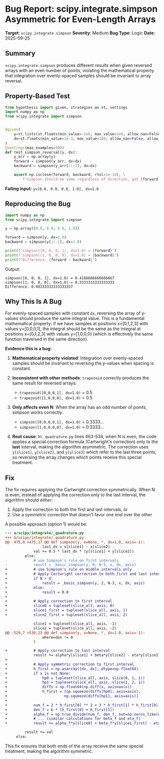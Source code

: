 # Bug Report: scipy.integrate.simpson Asymmetric for Even-Length Arrays

**Target**: `scipy.integrate.simpson`
**Severity**: Medium
**Bug Type**: Logic
**Date**: 2025-09-25

## Summary

`scipy.integrate.simpson` produces different results when given reversed arrays with an even number of points, violating the mathematical property that integration over evenly-spaced samples should be invariant to array reversal.

## Property-Based Test

```python
from hypothesis import given, strategies as st, settings
import numpy as np
from scipy.integrate import simpson


@given(
    y=st.lists(st.floats(min_value=-1e6, max_value=1e6, allow_nan=False, allow_infinity=False), min_size=3, max_size=50),
    dx=st.floats(min_value=1e-3, max_value=100, allow_nan=False, allow_infinity=False)
)
@settings(max_examples=500)
def test_simpson_reversal(y, dx):
    y_arr = np.array(y)
    forward = simpson(y_arr, dx=dx)
    backward = simpson(y_arr[::-1], dx=dx)

    assert np.isclose(forward, backward, rtol=1e-10), \
        f"simpson should be same regardless of direction, got {forward} vs {backward}"
```

**Failing input**: `y=[0.0, 0.0, 0.0, 1.0], dx=1.0`

## Reproducing the Bug

```python
import numpy as np
from scipy.integrate import simpson

y = np.array([0.0, 0.0, 0.0, 1.0])

forward = simpson(y, dx=1.0)
backward = simpson(y[::-1], dx=1.0)

print(f"simpson([0, 0, 0, 1], dx=1.0) = {forward}")
print(f"simpson([1, 0, 0, 0], dx=1.0) = {backward}")
print(f"Difference: {forward - backward}")
```

Output:
```
simpson([0, 0, 0, 1], dx=1.0) = 0.4166666666666667
simpson([1, 0, 0, 0], dx=1.0) = 0.3333333333333333
Difference: 0.08333333333333337
```

## Why This Is A Bug

For evenly-spaced samples with constant `dx`, reversing the array of y-values should produce the same integral value. This is a fundamental mathematical property: if we have samples at positions x=[0,1,2,3] with values y=[0,0,0,1], the integral should be the same as the integral at positions x=[0,1,2,3] with values y=[1,0,0,0] (which is effectively the same function traversed in the same direction).

**Evidence this is a bug:**

1. **Mathematical property violated**: Integration over evenly-spaced samples should be invariant to reversing the y-values when spacing is constant.

2. **Inconsistent with other methods**: `trapezoid` correctly produces the same result for reversed arrays:
   - `trapezoid([0,0,0,1], dx=1.0)` = 0.5
   - `trapezoid([1,0,0,0], dx=1.0)` = 0.5

3. **Only affects even N**: When the array has an odd number of points, simpson works correctly:
   - `simpson([0,0,0,0,1], dx=1.0)` = 0.3333...
   - `simpson([1,0,0,0,0], dx=1.0)` = 0.3333...

4. **Root cause**: In `_quadrature.py` lines 463-534, when N is even, the code applies a special correction formula (Cartwright's correction) only to the **last** interval, making the algorithm asymmetric. The correction uses `y[slice1]`, `y[slice2]`, and `y[slice3]` which refer to the last three points, so reversing the array changes which points receive this special treatment.

## Fix

The fix requires applying the Cartwright correction symmetrically. When N is even, instead of applying the correction only to the last interval, the algorithm should either:

1. Apply the correction to both the first and last intervals, or
2. Use a symmetric correction that doesn't favor one end over the other

A possible approach (option 1) would be:

```diff
--- a/scipy/integrate/_quadrature.py
+++ b/scipy/integrate/_quadrature.py
@@ -475,8 +475,17 @@ def simpson(y, x=None, *, dx=1.0, axis=-1):
                 last_dx = x[slice1] - x[slice2]
             val += 0.5 * last_dx * (y[slice1] + y[slice2])
         else:
-            # use Simpson's rule on first intervals
-            result = _basic_simpson(y, 0, N-3, x, dx, axis)
+            # use Simpson's rule on middle intervals only
+            # Apply Cartwright correction to both first and last intervals
+            if N > 4:
+                result = _basic_simpson(y, 2, N-3, x, dx, axis)
+            else:
+                result = 0.0
+
+            # Apply correction to first interval
+            slice0 = tupleset(slice_all, axis, 0)
+            slice1_first = tupleset(slice_all, axis, 1)
+            slice2_first = tupleset(slice_all, axis, 2)

             slice1 = tupleset(slice_all, axis, -1)
             slice2 = tupleset(slice_all, axis, -2)
@@ -529,7 +538,23 @@ def simpson(y, x=None, *, dx=1.0, axis=-1):
                 where=den != 0
             )

+            # Apply correction to last interval
             result += alpha*y[slice1] + beta*y[slice2] - eta*y[slice3]
+
+            # Apply symmetric correction to first interval
+            h_first = np.asarray([dx, dx], dtype=np.float64)
+            if x is not None:
+                hp0 = tupleset(slice_all, axis, slice(0, 1, 1))
+                hp1 = tupleset(slice_all, axis, slice(1, 2, 1))
+                diffs = np.float64(np.diff(x, axis=axis))
+                h_first = [np.squeeze(diffs[hp0], axis=axis),
+                          np.squeeze(diffs[hp1], axis=axis)]
+
+            num_f = 2 * h_first[0] ** 2 + 3 * h_first[1] * h_first[0]
+            den_f = 6 * (h_first[0] + h_first[1])
+            alpha_f = np.true_divide(num_f, den_f, out=np.zeros_like(den_f), where=den_f != 0)
+            # ... (similar calculations for beta_f and eta_f)
+            result += alpha_f*y[slice0] + beta_f*y[slice1_first] - eta_f*y[slice2_first]

         result += val
     else:
```

This fix ensures that both ends of the array receive the same special treatment, making the algorithm symmetric.
